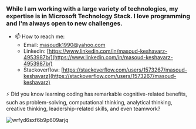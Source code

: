 ### While I am working with a large variety of technologies, my expertise is in Microsoft Technology Stack. I love programming and I'm always open to new challenges.

* 📫 How to reach me:
  * Email: [masoudk1990@yahoo.com](mailto:masoudk1990@yahoo.com)
  * Linkedin: [https://www.linkedin.com/in/masoud-keshavarz-4953987b/](https://www.linkedin.com/in/masoud-keshavarz-4953987b/)
  * Stackoverflow: [https://stackoverflow.com/users/1573267/masoud-keshavarz](https://stackoverflow.com/users/1573267/masoud-keshavarz)

⚡ Did you know learning coding has remarkable cognitive-related benefits, such as problem-solving, computational thinking, analytical thinking, creative thinking, leadership-related skills, and even teamwork?

![wrfyd6sxf6b9p609arjq](https://user-images.githubusercontent.com/33999631/133915453-43fa0fbd-d1a4-4915-a3c0-476300f02f4f.gif)

<!--
**masoudk1990/masoudk1990** is a ✨ _special_ ✨ repository because its `README.md` (this file) appears on your GitHub profile.

Here are some ideas to get you started:

- 🔭 I’m currently working on ...
- 🌱 I’m currently learning ...
- 👯 I’m looking to collaborate on ...
- 🤔 I’m looking for help with ...
- 💬 Ask me about ...
- 📫 How to reach me: ...
- 😄 Pronouns: ...
- ⚡ Fun fact: ...
-->
